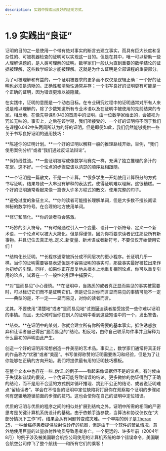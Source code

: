```yaml
---
description: 实践中探索出良好的证明方式。
---
```


# 1.9 实践出“良证”

证明的目的之一是使用一个带有绝对事实的断言去建立事实，而具有巨大长度和复杂性的、可被机器检查的证明可以实现这一目的。但是在其中，唯一可以帮助一些人理解课题的，是人类可理解的证明。数学家们一般认为直到重要的数学结论的证据被理解，这些数学结论才能被理解。这就是为什么证明是全部课程的重要部分。

为了可被理解和有益的，一个证明被要求的更多而不仅仅是逻辑正确：一个好的证明也必须是清晰的。正确性和清晰性通常并存；一个书写良好的证明更有可能是一个正确的证明，因为错误更难以被隐藏。

在实践中，证明的意图是一个动态目标。在专业研究过程中的证明通常对所有人来说是难以理解的，除了少数知道所有专业术语以及在证明中被使用的先前结果的专家。相反地，在像先导课6.042的首周中的证明，由一位数学家给出的，会被视为冗长无味的。事实上，之后在该学期，我们所接受的、一个好的证明将不同于我们在课程6.042中头两周所认为的好的证明。但是即便如此，我们仍然能够提供一些关于书写良好证明的通用技巧：

**陈述你的证明计划。**一个好的证明以解释一般的推理路线开始，举例，“我们使用案例分析”或者“我们通过反证法辩论”。

**保持线性流。**一些证明被写成像数学马赛克一样，充满了独立推理的多汁的花絮。这不好。一个论点的步骤应该以清楚的顺序互相跟随。

**一个证明是一篇散文，不是一个计算。**很多学生一开始使用计算积分的方式书写证明。结果导致一大串没有解释的表达式，使得证明难以理解。这很糟糕。一个好的证明通常看起来像一篇嵌入许多方程式的散文。使用完整的句子。

**避免过度的象征主义。**你的读者可能擅长理解单词，但是大多数不擅长阅读神秘的数学符号。在合理的地方使用单词。

**修订和简化。**你的读者将会感激。

**巧妙的引入符号。**有时候通过引入一个变量、设计一个新符号、定义一个新术语，一个论点可以被大大简化。但是得谨慎，因为你将要求读者记住那些所有新事物。并且记住去真正地_定义_新变量、新术语或者新符号，不要仅仅开始使用它们！

**结构化长证明。**长程序通常被拆分成不同层次的更小程序。长证明几乎一样。当你的证明需要容易表述但是不容易证明的事实时，那些事实最好被拉出来作为初步的引理。同样，如果你正在反复地从根本上地重复相同论点，你可以重复引用的论点，试着在一个一般性的引理中捕获它。

**对“显而易见”小心谨慎。**在证明中，当熟悉的或者真正显而易见的事实被需要时，可以标记它们而不是证明它们。但是记住对你而言显而易见的事情可能不一定——典型的是，不一定——显而易见，对你的读者而言。

尤其，不要使用“清楚地”或者“显而易见地”试图逼迫读者接受接受一些你难以证明的事情。而且，无论何时当你在别人的证明中看到这些短语中的一个，发出警告。

**结束。**在证明中的某刻，你就会建立所有你所需要的基本事实。抵住诱惑放弃和让读者自己得出“显而易见的”结论。相反地，由你自己联系每件事并且解释为什么最初的声明由此产生。

创造一个好的证明非常想创造一件美丽的艺术品。事实上，数学家们通常将真正好的作品称为“优雅”或者“美丽”。书写值得称赞的证明需要练习和经验，但是为了让你能够在正确的方向开始，我们将提供最有用的证明技巧模板。

在整个文本中也存在一些_伪证_的例子——看起来像证据但不是的论点。有时候由于失误和错误的假设，一个伪证可能导致错误的结论。更多微妙的伪证得到了正确的结论，而不是用不合适的方式例如循环推理、跳到不公正的结论、或者说证明难点“留给读者”。学会在不恰当的证明中定位缺陷将打磨你在观察每个证明的步骤如何有逻辑地遵循前面的步骤的技巧。这也会使你在自己的证明中定位错误。

优质的证明与优质的程序之间的相似处扩展到结构之外。证明中所需的相同的严密思考是关键计算机系统设计的基础。由于依赖手造参数，当算法和协议仅仅在“大部分情况下工作”时，结果会从有问题转变成灾难。一个早期的例子是[Therac 25](http://sunnyday.mit.edu/papers/therac.pdf)，一种给癌症患者提供放射性诊疗的机器，但是由于一个软件的紊乱情况，意外地使用巨量的过量放射性物质导致患者身亡。一个更远的、许多年前（2004年8月）的例子涉及被美国联合航空公司使用的计算机系统的单个错误命令，美国联合航空公司停飞了整个航线——和所有它们的乘客！













